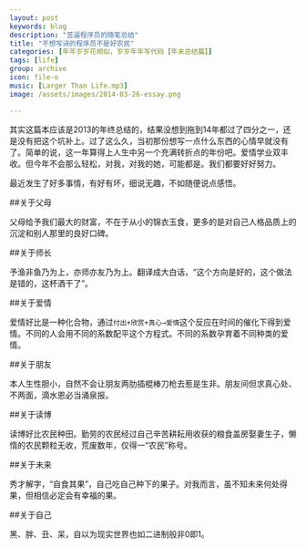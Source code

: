 ```yaml
---
layout: post
keywords: blog
description: "苦逼程序员的随笔总结"
title: "不想写诗的程序员不是好农民"
categories: [年年岁岁花相似，岁岁年年写代码【年末总结篇】]
tags: [life]
group: archive
icon: file-o
music: [Larger Than Life.mp3]
image: /assets/images/2014-03-26-essay.png

---
```


其实这篇本应该是2013的年终总结的，结果没想到拖到14年都过了四分之一，还是没有把这个坑补上。过了这么久，当初那份想写一点什么东西的心情早就没有了。简单的说，这一年算得上人生中另一个充满转折点的年份吧。爱情学业双丰收。但今年不会那么轻松，对我，对我的她，可能都是。我们都要好好努力。

最近发生了好多事情，有好有坏，细说无趣，不如随便说点感悟。

<!-- more -->

##关于父母

父母给予我们最大的财富，不在于从小的锦衣玉食，更多的是对自己人格品质上的沉淀和别人那里的良好口碑。

##关于师长

予渔非鱼乃为上，亦师亦友乃为上。翻译成大白话，“这个方向是好的，这个做法是错的，这杯酒干了”。

##关于爱情

爱情好比是一种化合物，通过`付出+欣赏+真心→爱情`这个反应在时间的催化下得到爱情。不同的人会用不同的系数配平这个方程式。不同的系数孕育着不同种类的爱情。

##关于朋友

本人生性胆小，自然不会让朋友两肋插棍棒刀枪去惹是生非。朋友间但求真心处、不两面，滴水恩必当涌泉报。

##关于读博

读博好比农民种田。勤劳的农民经过自己辛苦耕耘用收获的粮食盖房娶妻生子，懒惰的农民颗粒无收，荒废数年，仅得一“农民”称号。

##关于未来

秀才解字，“自食其果”，自己吃自己种下的果子。对我而言，虽不知未来何处得果，但相信必定会有幸福的果。

##关于自己

黑、胖、丑、呆，自以为现实世界也如二进制般非0即1。
